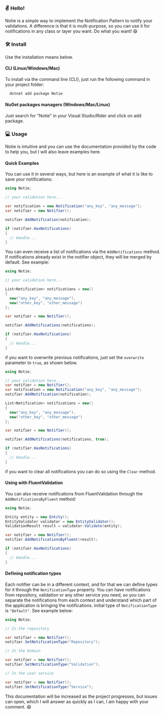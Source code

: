### ✌ Hello!

Notie is a simple way to implement the Notification Pattern to notify your validations. A difference is that it is multi-purpose, so you can use it for notifications in any class or layer you want. Do what you want! 😄

### 🛠 Install

Use the installation means below.

#### CLI (Linux/Windows/Mac)

To install via the command line (CLI), just run the following command in your project folder:

```bash
  dotnet add package Notie
```

#### NuGet packages managers (Windows/Mac/Linux)

Just search for "Notie" in your Visual Studio/Rider and click on add package.

### 💻 Usage

Notie is intuitive and you can use the documentation provided by the code to help you, but I will also leave examples here.

#### Quick Examples

You can use it in several ways, but here is an example of what it is like to save your notifications:

```csharp
using Notie;

// your validation here...

var notification = new Notification("any_key", "any_message");
var notifier = new Notifier();

notifier.AddNotification(notification);

if (notifier.HasNotifications)
{
  // Handle...
}

```

You can even receive a list of notifications via the `AddNotifications` method. If notifications already exist in the notifier object, they will be merged by default. See example:

```csharp
using Notie;

// your validation here...

List<Notification> notifications = new()
{
  new("any_key", "any_message"),
  new("other_key", "other_message")
};

var notifier = new Notifier();

notifier.AddNotifications(notifications);

if (notifier.HasNotifications)
{
  // Handle...
}

```

if you want to overwrite previous notifications, just set the `overwrite` parameter to `true`, as shown below.

```csharp
using Notie;

// your validation here...
var notifier = new Notifier();
var notification = new Notification("any_key", "any_message");
notifier.AddNotification(notification);

List<Notification> notifications = new()
{
  new("any_key", "any_message"),
  new("other_key", "other_message")
};

var notifier = new Notifier();

notifier.AddNotifications(notifications, true);

if (notifier.HasNotifications)
{
  // Handle...
}

```

if you want to clear all notifications you can do so using the `Clear` method.

#### Using with FluentValidation

You can also receive notifications from FluentValidation through the `AddNotificationsByFluent` method:

```csharp
using Notie;

Entity entity = new Entity();
EntityValidator validator = new EntityValidator();
ValidationResult result = validator.Validate(entity);

var notifier = new Notifier();
notifier.AddNotificationsByFluent(result);

if (notifier.HasNotifications)
{
  // Handle...
}
```

#### Defining notification types

Each notifier can be in a different context, and for that we can define types for it through the `NotificationType` property. You can have notifications from repository, validation or any other service you need, so you can separate the notifications from each context and understand which part of the application is bringing the notifications. initial type of `NotificationType` is `"Default"`. See example below:

```csharp
using Notie;

// In the repository

var notifier = new Notifier();
notifier.SetNotificationType("Repository");

// In the Domain

var notifier = new Notifier();
notifier.SetNotificationType("Validation");

// In the user service

var notifier = new Notifier();
notifier.SetNotificationType("Service");

```

This documentation will be increased as the project progresses, but issues can open, which I will answer as quickly as I can, I am happy with your comment. 😄